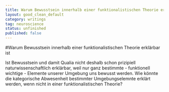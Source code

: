 ```yaml
---
title: Warum Bewusstsein innerhalb einer funktionalistischen Theorie erklärbar ist
layout: good_clean_default
category: writings
tag: neuroscience
status: unfinished
published: false
---
```

#Warum Bewusstsein innerhalb einer funktionalistischen Theorie erklärbar ist

Ist Bewusstsein und damit Qualia nicht deshalb schon prizipiell naturwissenschaftlich erklärbar, weil nur ganz bestimmte - funktionell wichtige - Elemente unserer Umgebung uns bewusst werden. Wie könnte die kategorische Abwesenheit bestimmter Umgebungselemnte erklärt werden, wenn nicht in einer funktionalistischen Theorie?
